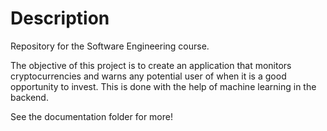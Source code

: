<h1>Description</h1>

Repository for the Software Engineering course.

The objective of this project is to create an application that monitors cryptocurrencies and warns any potential user of when it is a good opportunity to invest.
This is done with the help of machine learning in the backend.

See the documentation folder for more! 
